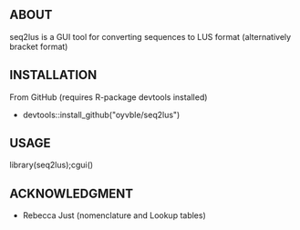 ## ABOUT
seq2lus is a GUI tool for converting sequences to LUS format (alternatively bracket format)

## INSTALLATION
From GitHub (requires R-package devtools installed)
- devtools::install_github("oyvble/seq2lus")

## USAGE
library(seq2lus);cgui()

## ACKNOWLEDGMENT
- Rebecca Just (nomenclature and Lookup tables)


